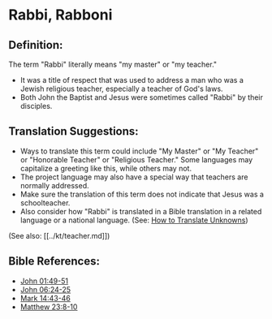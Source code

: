 # Rabbi, Rabboni #

## Definition: ##

The term "Rabbi" literally means "my master" or "my teacher."

* It was a title of respect that was used to address a man who was a Jewish religious teacher, especially a teacher of God's laws.
* Both John the Baptist and Jesus were sometimes called "Rabbi" by their disciples.

## Translation Suggestions: ##

* Ways to translate this term could include "My Master" or "My Teacher" or "Honorable Teacher" or "Religious Teacher." Some languages may capitalize a greeting like this, while others may not.
* The project language may also have a special way that teachers are normally addressed.
* Make sure the translation of this term does not indicate that Jesus was a schoolteacher.
* Also consider how "Rabbi" is translated in a Bible translation in a related language or a national language. (See: [How to Translate Unknowns](en/ta-vol1/translate/man/translate-unknown))

(See also: [[../kt/teacher.md]])

## Bible References: ##

* [John 01:49-51](en/tn/jhn/help/01/49)
* [John 06:24-25](en/tn/jhn/help/06/24)
* [Mark 14:43-46](en/tn/mrk/help/14/43)
* [Matthew 23:8-10](en/tn/mat/help/23/08)